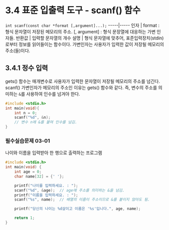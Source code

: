 # 3.4 표준 입출력 도구 - scanf() 함수

`int scanf(const char *format [,argument]...);`
-----|-----
인자 | format : 형식 문자열이 저장된 메모리의 주소. [, argument] : 형식 문장열에 대응하는 가변 인자들.
반환값 | 입력할 문자열의 개수
설명 | 형식 문자열에 맞추어, 표준입력장치(stdin)로부터 정보를 읽어들이는 함수이다. 가변인자는 사용자가 입력한 값이 저장될 메모리의 주소(들)이다.

## 3.4.1 정수 입력
gets() 함수는 매개변수로 사용자가 입력한 문자열이 저장될 메모리의 주소를 넘긴다. scanf() 가변인자가 메모리의 주소인 이유는 gets() 함수와 같다. 즉, 변수의 주소를 의미하는 `&`를 사용하여 인수를 넘겨야 한다.

``` C
#include <stdio.h>
int main(void){
    int n = 0;
    scanf("%d", &n);
    // 변수 n에 &를 붙여 인수를 넘김.
}
```

### 필수실습문제 03-01
나이와 이름을 입력받아 한 행으로 출력하는 프로그램
``` C
#include <stdio.h>
int main(void) {
	int age = 0;
	char name[32] = {' '};

	printf("나이를 입력하세요. : ");
	scanf("%d", &age);  // age에 주소를 의미하는 &을 넘김.
	printf("이름을 입력하세요. : ");
	scanf("%s", name);  // 배열의 이름이 주소이므로 &를 붙이지 않아도 됨.

	printf("당신의 나이는 %d살이고 이름은 '%s'입니다.", age, name);

	return 1;
}
```

